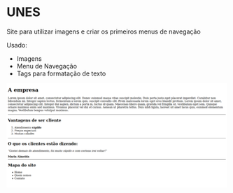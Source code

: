 # UNES

Site para utilizar imagens e criar os primeiros menus de navegação

Usado:

* Imagens
* Menu de Navegação
* Tags para formatação de texto

<img src="../mockups/mockup-fast-challenge.png" alt="Index - Fast Challenge">